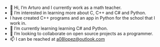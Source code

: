 - 👋 Hi, I’m Arturo and I currently work as a math teacher.
- 👀 I’m interested in learning more about C, C++ and C# and Python. 
- I have created C++ programs and an app in Python for the school that I work in.
- 🌱 I’m currently learning learning C# and Python.
- 💞️ I’m looking to collaborate on open source projects as a programmer.
- 📫 I can be reached at a08lopez@outlook.com

<!---
a08lopez/a08lopez is a ✨ special ✨ repository because its `README.md` (this file) appears on your GitHub profile.
You can click the Preview link to take a look at your changes.
--->
